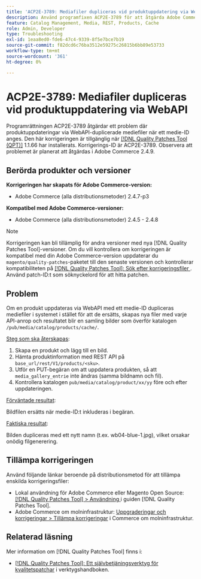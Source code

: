 ```yaml
---
title: 'ACP2E-3789: Mediafiler dupliceras vid produktuppdatering via WebAPI'
description: Använd programfixen ACP2E-3789 för att åtgärda Adobe Commerce-problemet där produktuppdateringar via WebAPI-duplicerade mediefiler när ett medie-ID anges.
feature: Catalog Management, Media, REST, Products, Cache
role: Admin, Developer
type: Troubleshooting
exl-id: 1eaa8ed0-fde6-47c4-9339-8f5e7bce7b19
source-git-commit: f82dcd6c76ba3512e59275c26815b6bb89e53733
workflow-type: tm+mt
source-wordcount: '361'
ht-degree: 0%

---
```


# ACP2E-3789: Mediafiler dupliceras vid produktuppdatering via WebAPI

Programrättningen ACP2E-3789 åtgärdar ett problem där produktuppdateringar via WebAPI-duplicerade mediefiler när ett medie-ID anges. Den här korrigeringen är tillgänglig när [[!DNL Quality Patches Tool (QPT)]](/help/tools/quality-patches-tool/quality-patches-tool-to-self-serve-quality-patches.md) 1.1.66 har installerats. Korrigerings-ID är ACP2E-3789. Observera att problemet är planerat att åtgärdas i Adobe Commerce 2.4.9.

## Berörda produkter och versioner

**Korrigeringen har skapats för Adobe Commerce-version:**

* Adobe Commerce (alla distributionsmetoder) 2.4.7-p3

**Kompatibel med Adobe Commerce-versioner:**

* Adobe Commerce (alla distributionsmetoder) 2.4.5 - 2.4.8

>[!NOTE]
>
>Korrigeringen kan bli tillämplig för andra versioner med nya [!DNL Quality Patches Tool]-versioner. Om du vill kontrollera om korrigeringen är kompatibel med din Adobe Commerce-version uppdaterar du `magento/quality-patches`-paketet till den senaste versionen och kontrollerar kompatibiliteten på [[!DNL Quality Patches Tool]: Sök efter korrigeringsfiler ](https://experienceleague.adobe.com/tools/commerce-quality-patches/index.html?lang=sv-SE). Använd patch-ID:t som söknyckelord för att hitta patchen.

## Problem

Om en produkt uppdateras via WebAPI med ett medie-ID dupliceras mediefiler i systemet i stället för att de ersätts, skapas nya filer med varje API-anrop och resultatet blir en samling bilder som överför katalogen `/pub/media/catalog/products/cache/`.

<u>Steg som ska återskapas</u>:

1. Skapa en produkt och lägg till en bild.
1. Hämta produktinformation med REST API på `base_url/rest/V1/products/<sku>`.
1. Utför en PUT-begäran om att uppdatera produkten, så att `media_gallery_entrie` inte ändras (samma bildnamn och fil).
1. Kontrollera katalogen `pub/media/catalog/product/xx/yy` före och efter uppdateringen.

<u>Förväntade resultat</u>:

Bildfilen ersätts när medie-ID:t inkluderas i begäran.

<u>Faktiska resultat</u>:

Bilden dupliceras med ett nytt namn (t.ex. wb04-blue-1.jpg), vilket orsakar onödig filgenerering.

## Tillämpa korrigeringen

Använd följande länkar beroende på distributionsmetod för att tillämpa enskilda korrigeringsfiler:

* Lokal användning för Adobe Commerce eller Magento Open Source: [[!DNL Quality Patches Tool] > Användning ](/help/tools/quality-patches-tool/usage.md) i guiden [!DNL Quality Patches Tool].
* Adobe Commerce om molninfrastruktur: [Uppgraderingar och korrigeringar > Tillämpa korrigeringar](https://experienceleague.adobe.com/docs/commerce-cloud-service/user-guide/develop/upgrade/apply-patches.html?lang=sv-SE) i Commerce om molninfrastruktur.

## Relaterad läsning

Mer information om [!DNL Quality Patches Tool] finns i:

* [[!DNL Quality Patches Tool]: Ett självbetjäningsverktyg för kvalitetspatchar](/help/tools/quality-patches-tool/quality-patches-tool-to-self-serve-quality-patches.md) i verktygshandboken.
